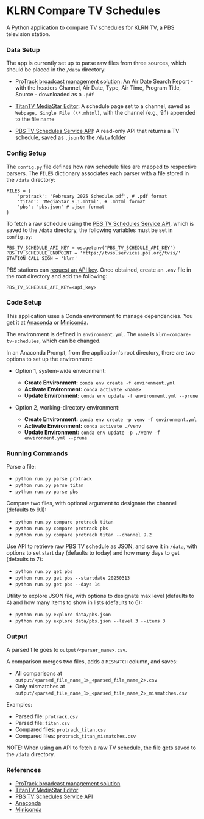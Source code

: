 # KLRN Compare TV Schedules

A Python application to compare TV schedules for KLRN TV, a PBS television station.

### Data Setup

The app is currently set up to parse raw files from three sources, which should be placed in the `/data` directory:

- [ProTrack broadcast management solution](https://myersinfosys.com/protrack-tv/): An Air Date Search Report - with the headers Channel, Air Date, Type, Air Time, Program Title, Source - downloaded as a `.pdf`

- [TitanTV MediaStar Editor](https://www.titantvinc.com/broadcast-software/mediastar-suite/mediastar-editor/): A schedule page set to a channel, saved as `Webpage, Single File (\*.mhtml)`, with the channel (e.g., 9.1) appended to the file name

- [PBS TV Schedules Service API](<https://docs.pbs.org/space/tvsapi/3964930/TV+Schedules+Service+(TVSS)+API>): A read-only API that returns a TV schedule, saved as `.json` to the `/data` folder

### Config Setup

The `config.py` file defines how raw schedule files are mapped to respective parsers. The `FILES` dictionary associates each parser with a file stored in the `/data` directory:

```
FILES = {
    'protrack': 'February 2025 Schedule.pdf', # .pdf format
    'titan': 'MediaStar_9.1.mhtml', # .mhtml format
    'pbs': 'pbs.json' # .json format
}
```

To fetch a raw schedule using the [PBS TV Schedules Service API](<https://docs.pbs.org/space/tvsapi/3964930/TV+Schedules+Service+(TVSS)+API>), which is saved to the `/data` directory, the following variables must be set in `config.py`:

```
PBS_TV_SCHEDULE_API_KEY = os.getenv('PBS_TV_SCHEDULE_API_KEY')
PBS_TV_SCHEDULE_ENDPOINT = 'https://tvss.services.pbs.org/tvss/'
STATION_CALL_SIGN = 'klrn'
```

PBS stations can [request an API key](https://digitalsupport.pbs.org/support/tickets/new). Once obtained, create an `.env` file in the root directory and add the following:

```
PBS_TV_SCHEDULE_API_KEY=<api_key>
```

### Code Setup

This application uses a Conda environment to manage dependencies. You get it at [Anaconda](https://www.anaconda.com/download/) or [Miniconda](https://docs.anaconda.com/miniconda/).

The environment is defined in `environment.yml`. The `name` is `klrn-compare-tv-schedules`, which can be changed.

In an Anaconda Prompt, from the application's root directory, there are two options to set up the environment:

- Option 1, system-wide environment:

  - **Create Environment:** `conda env create -f environment.yml`
  - **Activate Environment:** `conda activate <name>`
  - **Update Environment:** `conda env update -f environment.yml --prune`

- Option 2, working-directory environment:

  - **Create Environment:** `conda env create -p venv -f environment.yml`
  - **Activate Environment:** `conda activate ./venv`
  - **Update Environment:** `conda env update -p ./venv -f environment.yml --prune`

### Running Commands

Parse a file:

- `python run.py parse protrack`
- `python run.py parse titan`
- `python run.py parse pbs`

Compare two files, with optional argument to designate the channel (defaults to 9.1):

- `python run.py compare protrack titan`
- `python run.py compare protrack pbs`
- `python run.py compare protrack titan --channel 9.2`

Use API to retrieve raw PBS TV schedule as JSON, and save it in `/data`, with options to set start day (defaults to today) and how many days to get (defaults to 7):

- `python run.py get pbs`
- `python run.py get pbs --startdate 20250313`
- `python run.py get pbs --days 14`

Utility to explore JSON file, with options to designate max level (defaults to 4) and how many items to show in lists (defaults to 6):

- `python run.py explore data/pbs.json`
- `python run.py explore data/pbs.json --level 3 --items 3`

### Output

A parsed file goes to `output/<parser_name>.csv`.

A comparison merges two files, adds a `MISMATCH` column, and saves:

- All comparisons at `output/<parsed_file_name_1>_<parsed_file_name_2>.csv`
- Only mismatches at `output/<parsed_file_name_1>_<parsed_file_name_2>_mismatches.csv`

Examples:

- Parsed file: `protrack.csv`
- Parsed file: `titan.csv`
- Compared files: `protrack_titan.csv`
- Compared files: `protrack_titan_mismatches.csv`

NOTE: When using an API to fetch a raw TV schedule, the file gets saved to the `/data` directory.

### References

- [ProTrack broadcast management solution](https://myersinfosys.com/protrack-tv/)
- [TitanTV MediaStar Editor](https://www.titantvinc.com/broadcast-software/mediastar-suite/mediastar-editor/)
- [PBS TV Schedules Service API](<https://docs.pbs.org/space/tvsapi/3964930/TV+Schedules+Service+(TVSS)+API>)
- [Anaconda](https://www.anaconda.com/download/)
- [Miniconda](https://docs.anaconda.com/miniconda/)
